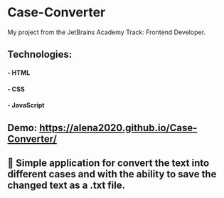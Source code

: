 # Case-Converter
My project from the JetBrains Academy Track: Frontend Developer.

## Technologies:
#### - HTML
#### - CSS 
#### - JavaScript

## Demo: https://alena2020.github.io/Case-Converter/ 

## 📁 Simple application for  convert the text into different cases and with the ability to save the changed text as a .txt file.
